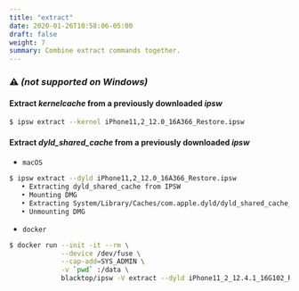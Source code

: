 ```yaml
---
title: "extract"
date: 2020-01-26T10:58:06-05:00
draft: false
weight: 7
summary: Combine extract commands together.
---
```


### ⚠️ _(not supported on Windows)_

#### Extract _kernelcache_ from a previously downloaded _ipsw_

```bash
$ ipsw extract --kernel iPhone11,2_12.0_16A366_Restore.ipsw
```

#### Extract _dyld_shared_cache_ from a previously downloaded _ipsw_

- `macOS`

```bash
$ ipsw extract --dyld iPhone11,2_12.0_16A366_Restore.ipsw
   • Extracting dyld_shared_cache from IPSW
   • Mounting DMG
   • Extracting System/Library/Caches/com.apple.dyld/dyld_shared_cache_arm64e to dyld_shared_cache
   • Unmounting DMG
```

- `docker`

```bash
$ docker run --init -it --rm \
             --device /dev/fuse \
             --cap-add=SYS_ADMIN \
             -v `pwd` :/data \
             blacktop/ipsw -V extract --dyld iPhone11_2_12.4.1_16G102_Restore.ipsw
```
